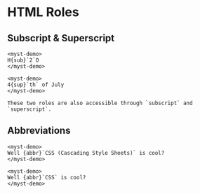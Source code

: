 # HTML Roles

## Subscript & Superscript

```{raw} html
<myst-demo>
H{sub}`2`O
</myst-demo>
```

```{raw} html
<myst-demo>
4{sup}`th` of July
</myst-demo>
```

```{note}
These two roles are also accessible through `subscript` and `superscript`.
```

## Abbreviations

```{raw} html
<myst-demo>
Well {abbr}`CSS (Cascading Style Sheets)` is cool?
</myst-demo>
```

```{raw} html
<myst-demo>
Well {abbr}`CSS` is cool?
</myst-demo>
```

